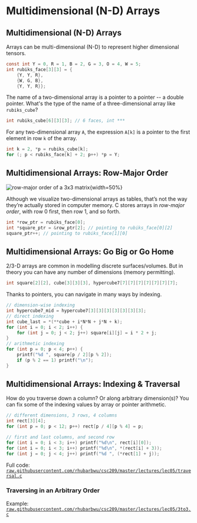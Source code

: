 # Multidimensional (N-D) Arrays

## Multidimensional (N-D) Arrays

Arrays can be multi-dimensional (N-D) to represent higher dimensional tensors.

```c
const int Y = 0, R = 1, B = 2, G = 3, O = 4, W = 5;
int rubiks_face[3][3] = {
    {Y, Y, R},
    {W, G, B},
    {Y, Y, R}};
```

The name of a two-dimensional array is a pointer to a pointer -- a double pointer. What's the type of the name of a three-dimensional array like `rubiks_cube`?

```c
int rubiks_cube[6][3][3]; // 6 faces, int ***
```

For any two-dimensional array `A`, the expression `A[k]` is a pointer to the first element in row `k` of the array.

```c
int k = 2, *p = rubiks_cube[k];
for (; p < rubiks_face[k] + 2; p++) *p = Y;
```

## Multidimensional Arrays: Row-Major Order

![row-major order of a 3x3 matrix](figures/row-major.jpg){width=50%}

Although we visualize two-dimensional arrays as tables, that’s not the way they’re actually stored in computer memory. C stores arrays in _row-major order_, with row 0 first, then row 1, and so forth.

```c
int *row_ptr = rubiks_face[0];
int *square_ptr = &row_ptr[2]; // pointing to rubiks_face[0][2]
square_ptr++; // pointing to rubiks_face[1][0]
```

## Multidimensional Arrays: Go Big or Go Home

2/3-D arrays are common in modelling discrete surfaces/volumes. But in theory you can have any number of dimensions (memory permitting).

```c
int square[2][2], cube[3][3][3], hypercube7[7][7][7][7][7][7][7];
```

Thanks to pointers, you can navigate in many ways by indexing.

```c
// dimension-wise indexing
int hypercube7_mid = hypercube7[3][3][3][3][3][3][3];
// direct indexing
int cube_last = *(**cube + i*N*N + j*N + k);
for (int i = 0; i < 2; i++) {
    for (int j = 0; j < 2; j++) square[i][j] = i * 2 + j;
}
// arithmetic indexing
for (int p = 0; p < 4; p++) {
    printf("%d ", square[p / 2][p % 2]);
    if (p % 2 == 1) printf("\n");
}
```

## Multidimensional Arrays: Indexing & Traversal

How do you traverse down a column? Or along arbitrary dimension(s)? You can fix some of the indexing values by array or pointer arithmetic.

```c
// different dimensions, 3 rows, 4 columns
int rect[3][4];
for (int p = 0; p < 12; p++) rect[p / 4][p % 4] = p;

// first and last columns, and second row
for (int i = 0; i < 3; i++) printf("%d\n", rect[i][0]);
for (int i = 0; i < 3; i++) printf("%d\n", *(rect[i] + 3));
for (int j = 0; j < 4; j++) printf("%d ", (*rect[1] + j));
```

Full code: [`raw.githubusercontent.com/rhubarbwu/csc209/master/lectures/lec05/traversal.c`](https://raw.githubusercontent.com/rhubarbwu/csc209/master/lectures/lec05/traversal.c)

### Traversing in an Arbitrary Order

Example: [`raw.githubusercontent.com/rhubarbwu/csc209/master/lectures/lec05/3to3.c`](https://raw.githubusercontent.com/rhubarbwu/csc209/master/lectures/lec05/3to3.c)
